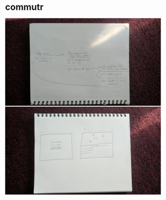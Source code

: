 # commutr

![Commutr UI Flow](https://github.com/andymbryant/commutr/blob/master/IMG_20170922_085528.jpg)
![Commutr Wireframe](https://github.com/andymbryant/commutr/blob/master/IMG_20170922_085928.jpg)
